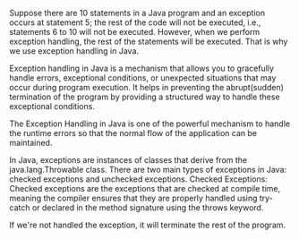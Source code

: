 Suppose there are 10 statements in a Java program and an exception occurs at statement 5; the rest of the code will not be executed, i.e., statements 6 to 10 will not be executed. However, when we perform exception handling, the rest of the statements will be executed. That is why we use exception handling in Java.

Exception handling in Java is a mechanism that allows you to gracefully handle errors, exceptional conditions, or unexpected situations that may occur during program execution.
It helps in preventing the abrupt(sudden) termination of the program by providing a structured way to handle these exceptional conditions.

The Exception Handling in Java is one of the powerful mechanism to handle the runtime errors so that the normal flow of the application can be maintained.

In Java, exceptions are instances of classes that derive from the java.lang.Throwable class. There are two main types of exceptions in Java: checked exceptions and unchecked exceptions.
Checked Exceptions:
Checked exceptions are the exceptions that are checked at compile time, meaning the compiler ensures that they are properly handled using try-catch or declared in the method signature using the throws keyword.

If we're not handled the exception, it will terminate the rest of the program.